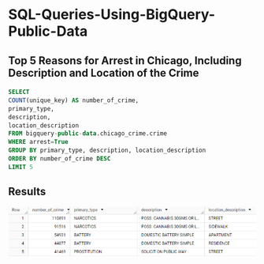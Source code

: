 # SQL-Queries-Using-BigQuery-Public-Data

## Top 5 Reasons for Arrest in Chicago, Including Description and Location of the Crime
```SQL
SELECT
COUNT(unique_key) AS number_of_crime, 
primary_type,
description,
location_description
FROM bigquery-public-data.chicago_crime.crime
WHERE arrest=True
GROUP BY primary_type, description, location_description
ORDER BY number_of_crime DESC
LIMIT 5
```
## Results
![ch-crime](https://github.com/KhatunaKurdovanidze/SQL-Queries-Using-BigQuery-Public-Data/blob/main/ch-crime.png)

